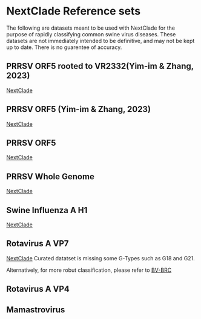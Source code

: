# NextClade Reference sets

The following are datasets meant to be used with NextClade for the purpose of rapidly classifying common swine virus diseases. These datasets are not immediately intended to be definitive, and may not be kept up to date. There is no guarentee of accuracy.

## PRRSV ORF5 rooted to VR2332(Yim-im & Zhang, 2023)

[NextClade](https://clades.nextstrain.org/?dataset-url=https://github.com/mazeller/nextclade_test/tree/main/prrsv_zhang_vr2332)

## PRRSV ORF5 (Yim-im & Zhang, 2023)

[NextClade](https://clades.nextstrain.org/?dataset-url=https://github.com/mazeller/nextclade_test/tree/main/prrsv_zhang_2023)

## PRRSV ORF5

[NextClade](https://clades.nextstrain.org/?dataset-url=https://github.com/mazeller/nextclade_test/tree/main/prrsv)

## PRRSV Whole Genome

[NextClade](https://clades.nextstrain.org/?dataset-url=https://github.com/mazeller/nextclade_test/tree/main/prrsv_wgs)

## Swine Influenza A H1

[NextClade](https://clades.nextstrain.org/?dataset-url=https://github.com/mazeller/nextclade_test/tree/main/iav_test)

## Rotavirus A VP7

[NextClade](https://clades.nextstrain.org/?dataset-url=https://github.com/mazeller/nextclade_test/tree/main/rva_vp7)
Curated datatset is missing some G-Types such as G18 and G21.

Alternatively, for more robut classification, please refer to
[BV-BRC](https://www.bv-brc.org/app/SubspeciesClassification)

## Rotavirus A VP4

## Mamastrovirus
